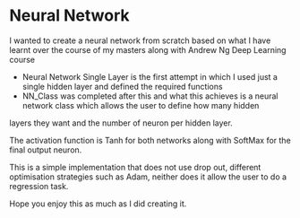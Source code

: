 # Neural Network

I wanted to create a neural network from scratch based on what I have learnt over the course of my masters along with Andrew Ng Deep Learning course

- Neural Network Single Layer is the first attempt in which I used just a single hidden layer and defined the required functions
- NN_Class was completed after this and what this achieves is a neural network class which allows the user to define how many hidden 

layers they want and the number of neuron per hidden layer.

The activation function is Tanh for both networks along with SoftMax for the final output neuron.

This is a simple implementation that does not use drop out, different optimisation strategies such as Adam, neither does it allow the user to do a regression task. 

Hope you enjoy this as much as I did creating it.
